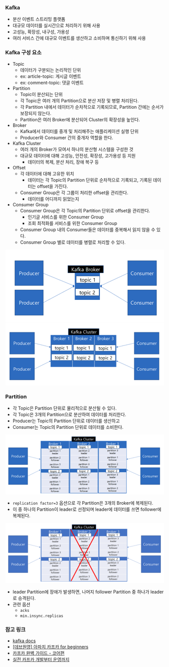 ### Kafka
- 분산 이벤트 스트리밍 플랫폼
- 대규모 데이터를 실시간으로 처리하기 위해 사용
- 고성능, 확장성, 내구성, 가용성
- 여러 서비스 간에 대규모 이벤트를 생산하고 소비하며 통신하기 위해 사용

### Kafka 구성 요소
- Topic
    - 데이터가 구분되는 논리적인 단위
    - ex: article-topic: 게시글 이벤트
    - ex: comment-topic: 댓글 이벤트
- Partition
    - Topic이 분산되는 단위
    - 각 Topic은 여러 개의 Partition으로 분산 저장 및 병렬 처리된다.
    - 각 Partition 내에서 데이터가 순차적으로 기록되므로, Partition 간에는 순서가 보장되지 않는다.
    - Partition은 여러 Broker에 분산되어 Cluster의 확장성을 높인다.
- Broker
    - Kafka에서 데이터를 중개 및 처리해주는 애플리케이션 실행 단위
    - Producer와 Consumer 간의 중개자 역할을 한다.
- Kafka Cluster
    - 여러 개의 Broker가 모여서 하나의 분산형 시스템을 구성한 것
    - 대규모 데이터에 대해 고성능, 안전성, 확장성, 고가용성 등 지원
        - 데이터의 복제, 분산 처리, 장애 복구 등
- Offset
    - 각 데이터에 대해 고유한 위치
        - 데이터는 각 Topic의 Partition 단위로 순차적으로 기록되고, 기록된 데이터는 offset을 가진다.
    - Consumer Group은 각 그룹이 처리한 offset을 관리한다.
        - 데이터를 어디까지 읽었는지
- Consumer Group
    - Consumer Group은 각 Topic의 Partition 단위로 offset을 관리한다.
        - 인기글 서비스를 위한 Consumer Group
        - 조회 최적화를 서비스를 위한 Consumer Group
    - Consumer Group 내의 Consumer들은 데이터를 중복해서 읽지 않을 수 있다.
    - Consumer Group 별로 데이터를 병렬로 처리할 수 있다.

![image_1.png](image_1.png)
![image_2.png](image_2.png)


### Partition
- 각 Topic은 Partition 단위로 물리적으로 분산될 수 있다.
- 각 Topic은 3개의 Partition으로 분산하여 데이터를 처리한다.
- Producer는 Topic의 Partition 단위로 데이터를 생산하고
- Consumer는 Topic의 Partition 단위로 데이터를 소비한다.

![image_3.png](image_3.png)

- `replication factor=3` 옵션으로 각 Partition은 3개의 Broker에 복제된다.
- 이 중 하나의 Partition이 leader로 선정되며 leader에 데이터를 쓰면 follower에 복제된다.

![image_4.png](image_4.png)
- leader Partition에 장애가 발생하면, 나머지 follower Partition 중 하나가 leader로 승격된다.
- 관련 옵션
  - `acks`
  - `min.insync.replicas`

### 참고 링크
- [kafka docs](https://kafka.apache.org/)
- [\[데브원영\] 아파치 카프카 for beginners](https://www.inflearn.com/course/%EC%95%84%ED%8C%8C%EC%B9%98-%EC%B9%B4%ED%94%84%EC%B9%B4-%EC%9E%85%EB%AC%B8/dashboard)
- [카프카 완벽 가이드 - 코어편](https://www.inflearn.com/course/%EC%B9%B4%ED%94%84%EC%B9%B4-%EC%99%84%EB%B2%BD%EA%B0%80%EC%9D%B4%EB%93%9C-%EC%BD%94%EC%96%B4/dashboard)
- [실전 카프카 개발부터 운영까지](https://product.kyobobook.co.kr/detail/S000001932756)